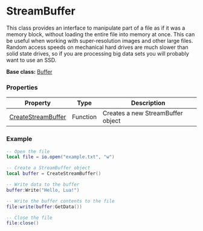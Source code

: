 # StreamBuffer

This class provides an interface to manipulate part of a file as if it was a memory block, without loading the entire file into memory at once. This can be useful when working with super-resolution images and other large files. Random access speeds on mechanical hard drives are much slower than solid state drives, so if you are processing big data sets you will probably want to use an SSD.

**Base class:** [Buffer](Buffer.md)

### Properties

| Property | Type | Description |
|----------|------|-------------|
| [CreateStreamBuffer](CreateStreamBuffer.md) | Function | Creates a new StreamBuffer object |

### Example

```lua
-- Open the file
local file = io.open("example.txt", "w")

-- Create a StreamBuffer object
local buffer = CreateStreamBuffer()

-- Write data to the buffer
buffer:Write("Hello, Lua!")

-- Write the buffer contents to the file
file:write(buffer:GetData())

-- Close the file
file:close()
```
